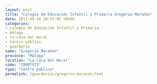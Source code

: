 ```yaml
---
layout: post
title: "Colegio de Educación Infantil y Primaria Gregorio Marañón"
date: 2017-09-20 20:57:05 +0200
categories:
- Colegio de Educación Infantil y Primaria
- malaga
- la-cala-del-moral
- Centro público
- guarderia
name: "Gregorio Marañón"
province: "Málaga"
location: "La Cala del Moral"
code: "29007573"
type: "Centro público"
permalink: /guarderias/gregorio-maranon.html
---
```

